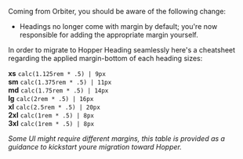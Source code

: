 Coming from Orbiter, you should be aware of the following change:

- Headings no longer come with margin by default; you're now responsible for adding the appropriate margin yourself.

In order to migrate to Hopper Heading seamlessly here's a cheatsheet regarding the applied margin-bottom of each heading sizes: 

**xs** `calc(1.125rem * .5) | 9px`\
**sm** `calc(1.375rem * .5) | 11px`\
**md** `calc(1.75rem * .5) | 14px`\
**lg** `calc(2rem * .5) | 16px`\
**xl** `calc(2.5rem * .5) | 20px`\
**2xl** `calc(1rem * .5) | 8px`\
**3xl** `calc(1rem * .5) | 8px`

_Some UI might require different margins, this table is provided as a guidance to kickstart youre migration toward Hopper._
